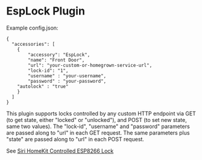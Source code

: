 # EspLock Plugin

Example config.json:

    {
      "accessories": [
        {
            "accessory": "EspLock",
            "name": "Front Door",
            "url": "your-custom-or-homegrown-service-url",
			"lock-id": "1",
            "username" : "your-username",
			"password" : "your-password",
	    "autolock" : "true"
        }
      ]
    }

This plugin supports locks controlled by any custom HTTP endpoint via GET (to get state, either "locked" or "unlocked"), and POST (to set new state, same two values). The "lock-id", "username" and "password" parameters are passed along to "url" in each GET request. The same parameters plus "state" are passed along to "url" in each POST request.

See [Siri HomeKit Controlled ESP8266 Lock](https://blog.aprbrother.com/p/710)
